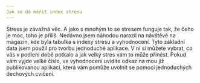 ```yaml
---
Jak se dá měřit index stresu
---
```


Stress je závažná věc. A jako s mnohým to se stresem funguje tak, že čeho je moc, toho je příliš. Nedávno jsem náhodou narazil na návštěvě na magazín, kde byla tabulka s indexy stresu a vyhodnocení. Tyto základní data jsem použil pro tvorbu jednoduché aplikace. V ní si můžete vybrat, co vás v podlení době potkalo a jak velký stres vám to může přinést.
Pokud vám vyjde velké číslo, ve vyhodnocení uvidíte odkaz na mou již publikovanou aplikaci, která vám pomůže uvolnit se pomocí jednoduchých dechových cvičení.

